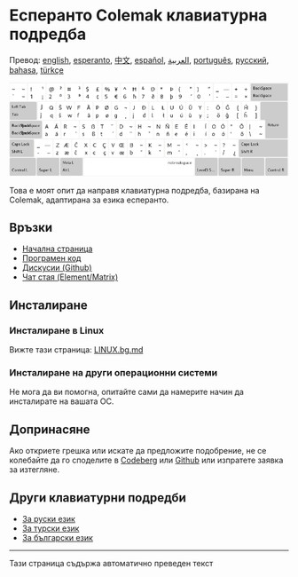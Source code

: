 # Есперанто Colemak клавиатурна подредба

Превод: [english](README.md), [esperanto](README.eo.md), [中文](README.zh-CN.md), [español](README.es.md), [العربية](README.ar.md), [português](README.pt.md), [русский](README.ru.md), [bahasa](README.id.md), [türkçe](README.tr.md)

![Преглед на есперанто Colemak](./media/preview.png)

Това е моят опит да направя клавиатурна подредба, базирана на Colemak, адаптирана за езика есперанто.

## Връзки

* [Начална страница](https://salif.github.io/colemak-eo/)
* [Програмен код](https://codeberg.org/salif/colemak-eo)
* [Дискусии (Github)](https://github.com/salif/colemak-eo/discussions)
* [Чат стая (Element/Matrix)](https://matrix.to/#/#salif-colemak:mozilla.org)

## Инсталиране

### Инсталиране в Linux

Вижте тази страница: [LINUX.bg.md](./LINUX.bg.md)

### Инсталиране на други операционни системи

Не мога да ви помогна, опитайте сами да намерите начин да инсталирате на вашата ОС.

## Допринасяне

Ако откриете грешка или искате да предложите подобрение, не се колебайте да го споделите в [Codeberg] или [Github] или изпратете заявка за изтегляне.

[Github]: https://github.com/salif/colemak-eo/discussions
[Codeberg]: https://codeberg.org/salif/colemak-eo/issues

## Други клавиатурни подредби

* [За руски език](https://salif.github.io/colemak-ru/)
* [За турски език](https://salif.github.io/colemak-tr/)
* [За български език](https://salif.github.io/colemak-bg/)

---

Тази страница съдържа автоматично преведен текст
